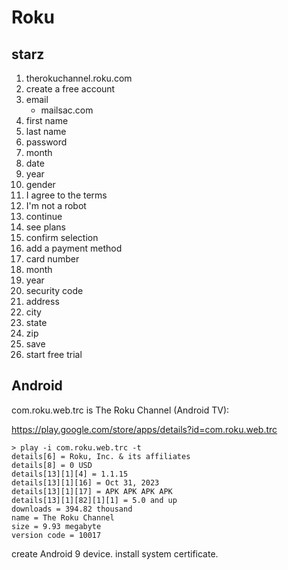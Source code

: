 # Roku

## starz

1. therokuchannel.roku.com
2. create a free account
3. email
   - mailsac.com
4. first name
5. last name
6. password
7. month
8. date
9. year
10. gender
11. I agree to the terms
12. I'm not a robot
13. continue
14. see plans
15. confirm selection
16. add a payment method
17. card number
18. month
19. year
20. security code
21. address
22. city
23. state
24. zip
25. save
26. start free trial

## Android

com.roku.web.trc is The Roku Channel (Android TV):

https://play.google.com/store/apps/details?id=com.roku.web.trc

~~~
> play -i com.roku.web.trc -t
details[6] = Roku, Inc. & its affiliates
details[8] = 0 USD
details[13][1][4] = 1.1.15
details[13][1][16] = Oct 31, 2023
details[13][1][17] = APK APK APK APK
details[13][1][82][1][1] = 5.0 and up
downloads = 394.82 thousand
name = The Roku Channel
size = 9.93 megabyte
version code = 10017
~~~

create Android 9 device. install system certificate.
